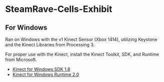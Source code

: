 # SteamRave-Cells-Exhibit

## For Windows

Ran on Windows with the v1 Kinect Sensor (Xbox 1414), utilizing Keystone and the Kinect Libraries from Processing 3.

For proper use with the Kinect, install the Kinect Toolkit, SDK, and Runtime from Microsoft.

<!---
[Kinect for Windows Developer Toolkit v1.8](https://www.microsoft.com/en-us/download/confirmation.aspx?id=40276)
-->
- [Kinect for Windows SDK 1.8](https://www.microsoft.com/en-us/download/confirmation.aspx?id=40278)
- [Kinect for Windows Runtime 2.0](https://www.microsoft.com/en-us/download/confirmation.aspx?id=44559)
